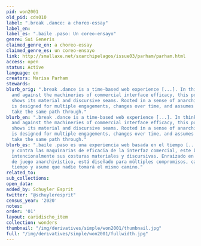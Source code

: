 ```yaml
---
pid: won2001
old_pid: cds010
label: ".break .dance: a choreo-essay"
label_en:
label_es: ".baile .paso: Un coreo-ensayo"
genre: Sui Generis
claimed_genre_en: a choreo-essay
claimed_genre_es: un coreo-ensayo
link: http://smallaxe.net/sxarchipelagos/issue03/parham/parham.html
access: open
status: Active
language: en
creators: Marisa Parham
stewards:
blurb_orig: ".break .dance is a time-based web experience [...]. In thinking through
  and against the machineries of commercial interface efficacy, this pocket intentionally
  shows its material and discursive seams. Rooted in a sense of anarchival play, it
  is designed for multiple engagements, changes over time, and assumes no one will
  take the same path through."
blurb_en: ".break .dance is a time-based web experience [...]. In thinking through
  and against the machineries of commercial interface efficacy, this pocket intentionally
  shows its material and discursive seams. Rooted in a sense of anarchival play, it
  is designed for multiple engagements, changes over time, and assumes no one will
  take the same path through."
blurb_es: ".baile .paso es una experiencia web basada en el tiempo [...]. Al pensar
  y contra las maquinarias de eficacia de la interfaz comercial, este bolsillo muestra
  intencionalmente sus costuras materiales y discursivas. Enraizado en un sentido
  de juego anarchivístico, está diseñado para múltiples compromisos, cambios con el
  tiempo y asume que nadie tomará el mismo camino."
related_to:
sub_collections:
open_data:
added_by: Schuyler Esprit
twitter: "@schuyleresprit"
census_year: '2020'
notes:
order: '01'
layout: caridischo_item
collection: wonders
thumbnail: "/img/derivatives/simple/won2001/thumbnail.jpg"
full: "/img/derivatives/simple/won2001/fullwidth.jpg"
---
```

